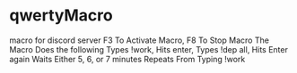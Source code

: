 # qwertyMacro
macro for discord server
F3 To Activate Macro,
F8 To Stop Macro
The Macro Does the following
Types !work,
Hits enter,
Types !dep all,
Hits Enter again
Waits Either 5, 6, or 7 minutes
Repeats From Typing !work
